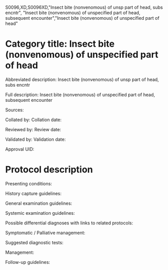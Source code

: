 S0096,XD,S0096XD,"Insect bite (nonvenomous) of unsp part of head, subs encntr", "Insect bite (nonvenomous) of unspecified part of head, subsequent encounter","Insect bite (nonvenomous) of unspecified part of head"
# Category title: Insect bite (nonvenomous) of unspecified part of head

Abbreviated description: Insect bite (nonvenomous) of unsp part of head, subs encntr

Full description: Insect bite (nonvenomous) of unspecified part of head, subsequent encounter

Sources:

Collated by:
Collation date:

Reviewed by:
Review date:

Validated by:
Validation date:

Approval UID:

# Protocol description

Presenting conditions:

History capture guidelines:

General examination guidelines:

Systemic examination guidelines:

Possible differential diagnoses with links to related protocols:

Symptomatic / Palliative management:

Suggested diagnostic tests:

Management:

Follow-up guidelines:
